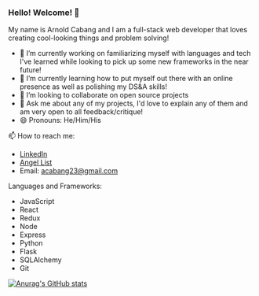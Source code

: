 ### Hello! Welcome! 🙌

<!--
Here are some ideas to get you started:

- 🔭 I’m currently working on ...
- 🌱 I’m currently learning ...
- 👯 I’m looking to collaborate on ...
- 🤔 I’m looking for help with ...
- 💬 Ask me about ...
- 📫 How to reach me: ...
- 😄 Pronouns: ...
- ⚡ Fun fact: ...
-->

My name is Arnold Cabang and I am a full-stack web developer that loves creating cool-looking things and problem solving!

- 🔭 I’m currently working on familiarizing myself with languages and tech I've learned while looking to pick up some new frameworks in the near future!
- 🌱 I’m currently learning how to put myself out there with an online presence as well as polishing my DS&A skills!
- 👯 I’m looking to collaborate on open source projects
- 💬 Ask me about any of my projects, I'd love to explain any of them and am very open to all feedback/critique!
- 😄 Pronouns: He/Him/His

📫 How to reach me:
 - [LinkedIn](https://www.linkedin.com/in/arnold-cabang-jr-615932216/)
 - [Angel List](https://angel.co/u/arnold-cabang-jr)
 - Email: acabang23@gmail.com

Languages and Frameworks:
- JavaScript
- React
- Redux
- Node
- Express
- Python
- Flask
- SQLAlchemy
- Git

[![Anurag's GitHub stats](https://github-readme-stats.vercel.app/api?username=heyarnold23)](https://github.com/anuraghazra/github-readme-stats)
